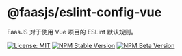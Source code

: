 # @faasjs/eslint-config-vue

FaasJS 对于使用 Vue 项目的 ESLint 默认规则。

[![License: MIT](https://img.shields.io/npm/l/@faasjs/eslint-config-vue.svg)](https://github.com/faasjs/faasjs/blob/main/packages/faasjs/eslint-config-vue/LICENSE)
[![NPM Stable Version](https://img.shields.io/npm/v/@faasjs/eslint-config-vue/stable.svg)](https://www.npmjs.com/package/@faasjs/eslint-config-vue)
[![NPM Beta Version](https://img.shields.io/npm/v/@faasjs/eslint-config-vue/beta.svg)](https://www.npmjs.com/package/@faasjs/eslint-config-vue)
